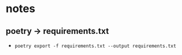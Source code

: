 # notes

## poetry -> requirements.txt

- `poetry export -f requirements.txt --output requirements.txt`
